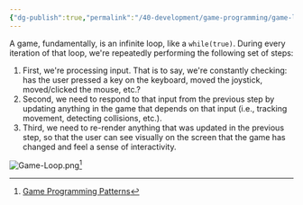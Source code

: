 ```yaml
---
{"dg-publish":true,"permalink":"/40-development/game-programming/game-loop/","title":"Game Loop","created":"2024-08-22","updated":"2024-09-13"}
---
```



A game, fundamentally, is an infinite loop, like a `while(true)`. During every iteration of that loop, we're repeatedly performing the following set of steps:

1. First, we're processing input. That is to say, we're constantly checking: has the user pressed a key on the keyboard, moved the joystick, moved/clicked the mouse, etc.?
2. Second, we need to respond to that input from the previous step by updating anything in the game that depends on that input (i.e., tracking movement, detecting collisions, etc.).
3. Third, we need to re-render anything that was updated in the previous step, so that the user can see visually on the screen that the game has changed and feel a sense of interactivity.

![Game-Loop.png](/img/user/00%20%E2%9A%99%EF%B8%8F%20System/Assets/Game-Loop.png)[^1]

[^1]: [Game Programming Patterns](gameprogrammingpatterns.com/game-loop.html)
